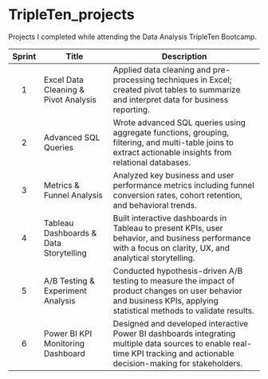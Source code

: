 # TripleTen_projects
Projects I completed while attending the Data Analysis TripleTen Bootcamp.

| Sprint | Title | Description |
| :----: | ----- | ----------- |
| 1 | Excel Data Cleaning & Pivot Analysis | Applied data cleaning and pre-processing techniques in Excel; created pivot tables to summarize and interpret data for business reporting. |
| 2 | Advanced SQL Queries | Wrote advanced SQL queries using aggregate functions, grouping, filtering, and multi-table joins to extract actionable insights from relational databases. |
| 3 | Metrics & Funnel Analysis | Analyzed key business and user performance metrics including funnel conversion rates, cohort retention, and behavioral trends. |
| 4 | Tableau Dashboards & Data Storytelling | Built interactive dashboards in Tableau to present KPIs, user behavior, and business performance with a focus on clarity, UX, and analytical storytelling. |
| 5 | A/B Testing & Experiment Analysis | Conducted hypothesis-driven A/B testing to measure the impact of product changes on user behavior and business KPIs, applying statistical methods to validate results. |
| 6 | Power BI KPI Monitoring Dashboard | Designed and developed interactive Power BI dashboards integrating multiple data sources to enable real-time KPI tracking and actionable decision-making for stakeholders. |
